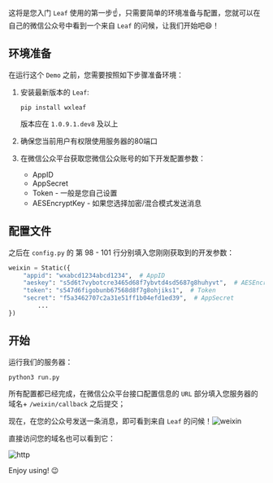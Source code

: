 这将是您入门 `Leaf` 使用的第一步☝️，只需要简单的环境准备与配置，您就可以在自己的微信公众号中看到一个来自 `Leaf` 的问候，让我们开始吧😄！

## 环境准备

在运行这个 `Demo` 之前，您需要按照如下步骤准备环境：

1. 安装最新版本的 `Leaf`:

   ```shell
   pip install wxleaf
   ```

   版本应在 `1.0.9.1.dev8` 及以上

2. 确保您当前用户有权限使用服务器的80端口

3. 在微信公众平台获取您微信公众账号的如下开发配置参数：

   - AppID
   - AppSecret
   - Token - 一般是您自己设置
   - AESEncryptKey - 如果您选择加密/混合模式发送消息

## 配置文件

之后在 `config.py` 的 第 98 - 101 行分别填入您刚刚获取到的开发参数：

```python
weixin = Static({
    "appid": "wxabcd1234abcd1234",  # AppID
    "aeskey": "s5d6t7vybotcre3465d68f7ybvtd4sd5687g8huhyvt",  # AESEncryptKey
    "token": "s547d6figobunb67568d8f7g8ohjiks1",  # Token
    "secret": "f5a3462707c2a31e51ff1b04efd1ed39",  # AppSecret
		...
})
```

## 开始

运行我们的服务器：

```shell
python3 run.py
```

所有配置都已经完成，在微信公众平台接口配置信息的 `URL` 部分填入您服务器的域名+ `/weixin/callback` 之后提交；

现在，在您的公众号发送一条消息，即可看到来自 `Leaf` 的问候！![weixin](https://github.com/guiqiqi/leaf/blob/dev/demo/hello/weixin.jpg?raw=true)

直接访问您的域名也可以看到它：

![http](https://github.com/guiqiqi/leaf/blob/dev/demo/hello/http.jpg?raw=true)

Enjoy using! 😉 

